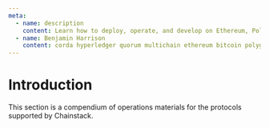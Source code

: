 ```yaml
---
meta:
  - name: description
    content: Learn how to deploy, operate, and develop on Ethereum, Polygon, Binance Smart Chain, Avalanche, Fantom, Solana, Tezos, Bitcoin, Hyperledger Fabric, Corda, Quorum, MultiChain.
  - name: Benjamin Harrison
    content: corda hyperledger quorum multichain ethereum bitcoin polygon tezos bsc binance fantom ftm avax avalanche solana
---
```


# Introduction

This section is a compendium of operations materials for the protocols supported by Chainstack.
